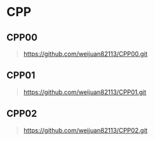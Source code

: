 # CPP
## CPP00
>https://github.com/weijuan82113/CPP00.git
## CPP01
>https://github.com/weijuan82113/CPP01.git
## CPP02
>https://github.com/weijuan82113/CPP02.git
